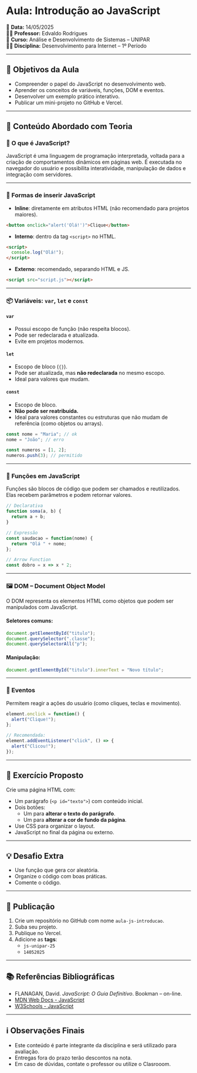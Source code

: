 # Aula: Introdução ao JavaScript

📅 **Data:** 14/05/2025  
👨‍🏫 **Professor:** Edvaldo Rodrigues  
🏫 **Curso:** Análise e Desenvolvimento de Sistemas – UNIPAR  
🧑‍💻 **Disciplina:** Desenvolvimento para Internet – 1º Período

---

## 🎯 Objetivos da Aula

- Compreender o papel do JavaScript no desenvolvimento web.
- Aprender os conceitos de variáveis, funções, DOM e eventos.
- Desenvolver um exemplo prático interativo.
- Publicar um mini-projeto no GitHub e Vercel.

---

## 🧠 Conteúdo Abordado com Teoria

### 📌 O que é JavaScript?

JavaScript é uma linguagem de programação interpretada, voltada para a criação de comportamentos dinâmicos em páginas web. É executada no navegador do usuário e possibilita interatividade, manipulação de dados e integração com servidores.

---

### 🧱 Formas de inserir JavaScript

- **Inline**: diretamente em atributos HTML (não recomendado para projetos maiores).
```html
<button onclick="alert('Olá!')">Clique</button>
```

- **Interno**: dentro da tag `<script>` no HTML.
```html
<script>
  console.log("Olá!");
</script>
```

- **Externo**: recomendado, separando HTML e JS.
```html
<script src="script.js"></script>
```

---

### 📦 Variáveis: `var`, `let` e `const`

#### `var`
- Possui escopo de função (não respeita blocos).
- Pode ser redeclarada e atualizada.
- Evite em projetos modernos.

#### `let`
- Escopo de bloco (`{}`).
- Pode ser atualizada, mas **não redeclarada** no mesmo escopo.
- Ideal para valores que mudam.

#### `const`
- Escopo de bloco.
- **Não pode ser reatribuída.**
- Ideal para valores constantes ou estruturas que não mudam de referência (como objetos ou arrays).

```js
const nome = "Maria"; // ok
nome = "João"; // erro

const numeros = [1, 2];
numeros.push(3); // permitido
```

---

### 🧩 Funções em JavaScript

Funções são blocos de código que podem ser chamados e reutilizados. Elas recebem parâmetros e podem retornar valores.

```js
// Declarativa
function soma(a, b) {
  return a + b;
}

// Expressão
const saudacao = function(nome) {
  return "Olá " + nome;
};

// Arrow Function
const dobro = x => x * 2;
```

---

### 🖼 DOM – Document Object Model

O DOM representa os elementos HTML como objetos que podem ser manipulados com JavaScript.

#### Seletores comuns:

```js
document.getElementById("titulo");
document.querySelector(".classe");
document.querySelectorAll("p");
```

#### Manipulação:

```js
document.getElementById("titulo").innerText = "Novo título";
```

---

### 🎯 Eventos

Permitem reagir a ações do usuário (como cliques, teclas e movimento).

```js
element.onclick = function() {
  alert("Clique!");
};

// Recomendada:
element.addEventListener("click", () => {
  alert("Clicou!");
});
```

---

## 🧪 Exercício Proposto

Crie uma página HTML com:

- Um parágrafo (`<p id="texto">`) com conteúdo inicial.
- Dois botões:
  - Um para **alterar o texto do parágrafo**.
  - Um para **alterar a cor de fundo da página**.
- Use CSS para organizar o layout.
- JavaScript no final da página ou externo.

---

## 💡 Desafio Extra

- Use função que gera cor aleatória.
- Organize o código com boas práticas.
- Comente o código.

---

## 🚀 Publicação

1. Crie um repositório no GitHub com nome `aula-js-introducao`.
2. Suba seu projeto.
3. Publique no Vercel.
4. Adicione as **tags**:
   - `js-unipar-25`
   - `14052025`

---

## 📚 Referências Bibliográficas

- FLANAGAN, David. *JavaScript: O Guia Definitivo*. Bookman – on-line.
- [MDN Web Docs - JavaScript](https://developer.mozilla.org/pt-BR/docs/Web/JavaScript)
- [W3Schools - JavaScript](https://www.w3schools.com/js/)

---

## ℹ️ Observações Finais

- Este conteúdo é parte integrante da disciplina e será utilizado para avaliação.
- Entregas fora do prazo terão descontos na nota.
- Em caso de dúvidas, contate o professor ou utilize o Clasrooom.
